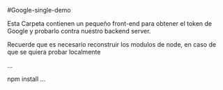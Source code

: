 #Google-single-demo

Esta Carpeta contienen un pequeño front-end para 
obtener el token de Google y probarlo contra nuestro 
backend server.

Recuerde que es necesario reconstruir los modulos de 
node, en caso de que se quiera probar localmente

...

npm install
...